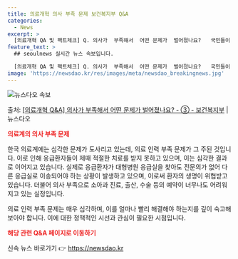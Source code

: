 ```yaml
---
title: 의료개혁 의사 부족 문제 보건복지부 Q&A
categories:
  - News
excerpt: >
  [의료개혁 QA 및 팩트체크] Q. 의사가  부족해서  어떤 문제가  벌어졌나요?   국민들이 제때 제대로 …
feature_text: >
  ## seoulnews 실시간 뉴스 속보입니다.

  [의료개혁 QA 및 팩트체크] Q. 의사가  부족해서  어떤 문제가  벌어졌나요?   국민들이 제때 제대로 …
image: 'https://newsdao.kr/res/images/meta/newsdao_breakingnews.jpg'
---
```


![뉴스다오 속보](https://newsdao.kr/res/images/meta/newsdao_breakingnews.jpg)

<p>출처: <a href="https://newsdao.kr/3409" rel="dofollow">[의료개혁 Q&A] 의사가 부족해서 어떤 문제가 벌어졌나요? - ③ - 보건복지부</a> | 뉴스다오</p>

<b><span style="color: #ee2323;">의료계의 의사 부족 문제</span></b>

한국 의료계에는 심각한 문제가 도사리고 있는데, 의료 인력 부족 문제가 그 주된 것입니다. 이로 인해 응급환자들이 제때 적절한 치료를 받지 못하고 있으며, 이는 심각한 결과로 이어지고 있습니다. 실제로 응급환자가 대형병원 응급실을 찾아도 전문의가 없어 다른 응급실로 이송되어야 하는 상황이 발생하고 있으며, 이로써 환자의 생명이 위협받고 있습니다. 더불어 의사 부족으로 소아과 진료, 출산, 수술 등의 예약이 너무나도 어려워지고 있는 실정입니다.

의료 인력 부족 문제는 매우 심각하며, 이를 얼마나 빨리 해결해야 하는지를 깊이 숙고해 보아야 합니다. 이에 대한 정책적인 시선과 관심이 필요한 시점입니다. 

<p data-ke-size="size16"></p>

<b><span style="color: #ee2323;">해당 관련 Q&A 페이지로 이동하기</span></b> 

신속 뉴스 바로가기 👉 <a href="https://newsdao.kr" rel="dofollow">https://newsdao.kr</a>


